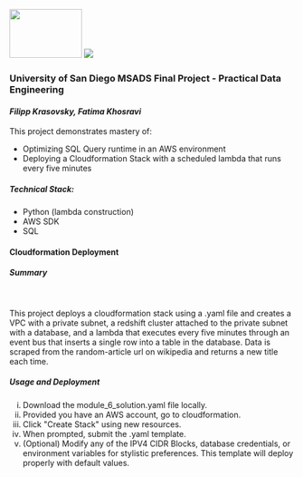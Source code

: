 <img src='https://upload.wikimedia.org/wikipedia/commons/thumb/9/93/Amazon_Web_Services_Logo.svg/768px-Amazon_Web_Services_Logo.svg.png' width=128 height=86></img>
<img src='https://s8kvb6qnle.execute-api.us-west-2.amazonaws.com/?hash=d2b4c971ea6af39f58042836d69f9bd3&url=https://www.sandiego.edu/brand/images/logos/master-primary/usd-logo-primary-thumb.png&width=960&webp=true'></img>
<br>
<h3>University of San Diego MSADS Final Project - Practical Data Engineering</h3>
<h4><i>Filipp Krasovsky, Fatima Khosravi</i></h4>

This project demonstrates mastery of:
<ul>
  <li>Optimizing SQL Query runtime in an AWS environment</li>
  <li>Deploying a Cloudformation Stack with a scheduled lambda that runs every five minutes</li>
</ul>

<h5><b>Technical Stack:</b></h5>
<ul>
    <li>Python (lambda construction)</li>
    <li>AWS SDK</li>
    <li>SQL</li>
</ul>

<h4><b>Cloudformation Deployment</b></h4>
<h5><b>Summary</b></h5><br>
<p>
    This project deploys a cloudformation stack using a .yaml file and creates a VPC with a private subnet, 
    a redshift cluster attached to the private subnet with a database, and a lambda that executes every five minutes
    through an event bus that inserts a single row into a table in the database. Data is scraped from the random-article url 
    on wikipedia and returns a new title each time.
</p>

<h5><b>Usage and Deployment</b></h5>
<ol type="i">
    <li>Download the module_6_solution.yaml file locally.</li>
    <li>Provided you have an AWS account, go to cloudformation.</li>
    <li>Click "Create Stack" using new resources.</li>
    <li>When prompted, submit the .yaml template.</li>
    <li>(Optional) Modify any of the IPV4 CIDR Blocks, database credentials, or environment variables for stylistic preferences. This template will deploy properly with default values.</li>
</ol>
